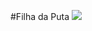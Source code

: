 #Filha da Puta
![](https://encrypted-tbn0.gstatic.com/images?q=tbn:ANd9GcTr7G9kW3HU3LxXs3ebHFVlTTO76RM2bR_S9A&s)
